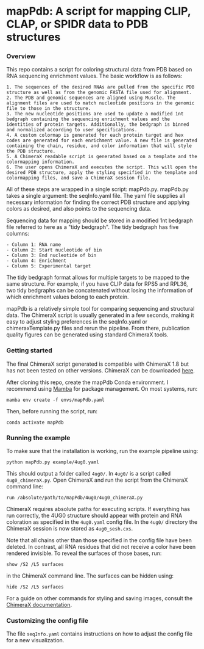 # mapPdb: A script for mapping CLIP, CLAP, or SPIDR data to PDB structures

### Overview

This repo contains a script for coloring structural data from PDB based on RNA sequencing enrichment values. The basic workflow is as follows:

    1. The sequences of the desired RNAs are pulled from the specific PDB structure as well as from the genomic FASTA file used for alignment.
    2. The PDB and genomic sequences are aligned using Muscle. The alignment files are used to match nucleotide positions in the genomic file to those in the structure.
    3. The new nucleotide positions are used to update a modified 1nt bedgraph containing the sequencing enrichment values and the identities of protein targets. Additionally, the bedgraph is binned and normalized according to user specifications. 
    4. A custom colormap is generated for each protein target and hex codes are generated for each enrichment value. A new file is generated containing the chain, residue, and color information that will style the PDB structure.
    5. A ChimeraX readable script is generated based on a template and the colormapping information.
    6. The user opens ChimeraX and executes the script. This will open the desired PDB structure, apply the styling specified in the template and colormapping files, and save a ChimeraX session file.

All of these steps are wrapped in a single script: mapPdb.py. mapPdb.py takes a single argument: the seqInfo.yaml file. The yaml file supplies all necessary information for finding the correct PDB structure and applying colors as desired, and also points to the sequencing data.

Sequencing data for mapping should be stored in a modified 1nt bedgraph file referred to here as a "tidy bedgraph". The tidy bedgraph has five columns:

    - Column 1: RNA name 
    - Column 2: Start nucleotide of bin
    - Column 3: End nucleotide of bin
    - Column 4: Enrichment 
    - Column 5: Experimental target

The tidy bedgraph format allows for multiple targets to be mapped to the same structure. For example, if you have CLIP data for RPS5 and RPL36, two tidy bedgraphs can be concatenated without losing the information of which enrichment values belong to each protein.

mapPdb is a relatively simple tool for comparing sequencing and structural data. The ChimeraX script is usually generated in a few seconds, making it easy to adjust styling preferences in the seqInfo.yaml or chimeraxTemplate.py files and rerun the pipeline. From there, publication quality figures can be generated using standard ChimeraX tools.

### Getting started

The final ChimeraX script generated is compatible with ChimeraX 1.8 but has not been tested on other versions. ChimeraX can be downloaded [here](https://www.cgl.ucsf.edu/chimerax/download.html). 

After cloning this repo, create the mapPdb Conda environment. I recommend using [Mamba](https://mamba.readthedocs.io/en/latest/installation/mamba-installation.html) for package management. On most systems, run:

```mamba env create -f envs/mapPdb.yaml```

Then, before running the script, run:

```conda activate mapPdb```

### Running the example

To make sure that the installation is working, run the example pipeline using:

```python mapPdb.py example/4ug0.yaml```

This should output a folder called `4ug0/`. In `4ug0/` is a script called `4ug0_chimeraX.py`. Open ChimeraX and run the script from the ChimeraX command line:

`run /absolute/path/to/mapPdb/4ug0/4ug0_chimeraX.py`

ChimeraX requires absolute paths for executing scripts. If everything has run correctly, the 4UG0 structure should appear with protein and RNA coloration as specified in the `4ug0.yaml` config file. In the `4ug0/` directory the ChimeraX session is now stored as `4ug0_sesh.cxs`.

Note that all chains other than those specified in the config file have been deleted. In contrast, all RNA residues that did not receive a color have been rendered invisible. To reveal the surfaces of those bases, run:

`show /S2 /L5 surfaces`

in the ChimeraX command line. The surfaces can be hidden using:

`hide /S2 /L5 surfaces`

For a guide on other commands for styling and saving images, consult the [ChimeraX documentation](https://www.cgl.ucsf.edu/chimerax/docs/user/index.html).

### Customizing the config file

The file `seqInfo.yaml` contains instructions on how to adjust the config file for a new visualization. 